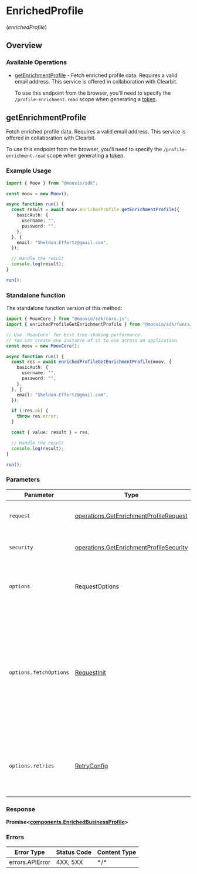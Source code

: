 # EnrichedProfile
(*enrichedProfile*)

## Overview

### Available Operations

* [getEnrichmentProfile](#getenrichmentprofile) -   Fetch enriched profile data. Requires a valid email address. This service is offered in collaboration with Clearbit. 

  To use this endpoint from the browser, you'll need to specify the `/profile-enrichment.read` scope when generating a [token](https://docs.moov.io/api/authentication/access-tokens/).

## getEnrichmentProfile

  Fetch enriched profile data. Requires a valid email address. This service is offered in collaboration with Clearbit. 

  To use this endpoint from the browser, you'll need to specify the `/profile-enrichment.read` scope when generating a [token](https://docs.moov.io/api/authentication/access-tokens/).

### Example Usage

```typescript
import { Moov } from "@moovio/sdk";

const moov = new Moov();

async function run() {
  const result = await moov.enrichedProfile.getEnrichmentProfile({
    basicAuth: {
      username: "",
      password: "",
    },
  }, {
    email: "Sheldon.Effertz@gmail.com",
  });

  // Handle the result
  console.log(result);
}

run();
```

### Standalone function

The standalone function version of this method:

```typescript
import { MoovCore } from "@moovio/sdk/core.js";
import { enrichedProfileGetEnrichmentProfile } from "@moovio/sdk/funcs/enrichedProfileGetEnrichmentProfile.js";

// Use `MoovCore` for best tree-shaking performance.
// You can create one instance of it to use across an application.
const moov = new MoovCore();

async function run() {
  const res = await enrichedProfileGetEnrichmentProfile(moov, {
    basicAuth: {
      username: "",
      password: "",
    },
  }, {
    email: "Sheldon.Effertz@gmail.com",
  });

  if (!res.ok) {
    throw res.error;
  }

  const { value: result } = res;

  // Handle the result
  console.log(result);
}

run();
```

### Parameters

| Parameter                                                                                                                                                                      | Type                                                                                                                                                                           | Required                                                                                                                                                                       | Description                                                                                                                                                                    |
| ------------------------------------------------------------------------------------------------------------------------------------------------------------------------------ | ------------------------------------------------------------------------------------------------------------------------------------------------------------------------------ | ------------------------------------------------------------------------------------------------------------------------------------------------------------------------------ | ------------------------------------------------------------------------------------------------------------------------------------------------------------------------------ |
| `request`                                                                                                                                                                      | [operations.GetEnrichmentProfileRequest](../../models/operations/getenrichmentprofilerequest.md)                                                                               | :heavy_check_mark:                                                                                                                                                             | The request object to use for the request.                                                                                                                                     |
| `security`                                                                                                                                                                     | [operations.GetEnrichmentProfileSecurity](../../models/operations/getenrichmentprofilesecurity.md)                                                                             | :heavy_check_mark:                                                                                                                                                             | The security requirements to use for the request.                                                                                                                              |
| `options`                                                                                                                                                                      | RequestOptions                                                                                                                                                                 | :heavy_minus_sign:                                                                                                                                                             | Used to set various options for making HTTP requests.                                                                                                                          |
| `options.fetchOptions`                                                                                                                                                         | [RequestInit](https://developer.mozilla.org/en-US/docs/Web/API/Request/Request#options)                                                                                        | :heavy_minus_sign:                                                                                                                                                             | Options that are passed to the underlying HTTP request. This can be used to inject extra headers for examples. All `Request` options, except `method` and `body`, are allowed. |
| `options.retries`                                                                                                                                                              | [RetryConfig](../../lib/utils/retryconfig.md)                                                                                                                                  | :heavy_minus_sign:                                                                                                                                                             | Enables retrying HTTP requests under certain failure conditions.                                                                                                               |

### Response

**Promise\<[components.EnrichedBusinessProfile](../../models/components/enrichedbusinessprofile.md)\>**

### Errors

| Error Type      | Status Code     | Content Type    |
| --------------- | --------------- | --------------- |
| errors.APIError | 4XX, 5XX        | \*/\*           |